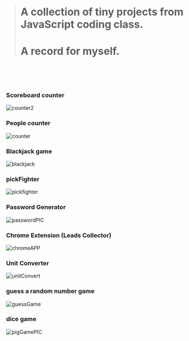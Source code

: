 
># A collection of tiny projects from JavaScript coding class.
># A record for myself.
<br>
<br>
<br>

### Scoreboard counter
![counter2](https://github.com/user-attachments/assets/7c4a2181-aeeb-4321-b0a7-42aaa6723ae8)
<br>

### People counter
![counter](https://github.com/user-attachments/assets/8cc3c159-875b-480d-873b-33da789aee05)
<br>

### Blackjack game
![blackjack](https://github.com/user-attachments/assets/fc71913f-54ea-40f7-9bd3-2565ab232639)
<br>

### pickFighter
![pickfighter](https://github.com/user-attachments/assets/a23117df-b418-452f-93ae-8e502ca179ea)
<br>

### Password Generator
![passwordPIC](https://github.com/user-attachments/assets/75552a98-80fd-470b-a28b-82354f64183a)

### Chrome Extension (Leads Collector)
![chromeAPP](https://github.com/user-attachments/assets/f0535619-01ed-4154-933c-c50bbe37d0b7)

### Unit Converter
![unitConvert](https://github.com/user-attachments/assets/88b0e4ae-9cbd-4653-834e-66cce38a56f8)
<br>

### guess a random number game
![guessGame](https://github.com/user-attachments/assets/67caa74d-b2db-4fde-91e1-2b9c86be6621)
<br>

### dice game
![pigGamePIC](https://github.com/user-attachments/assets/97d6c412-66a0-48dd-81ad-47a608655a9c)
<br>



